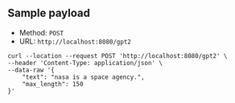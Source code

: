 ## Sample payload

- Method: `POST`
- URL: `http://localhost:8080/gpt2`

```
curl --location --request POST 'http://localhost:8080/gpt2' \
--header 'Content-Type: application/json' \
--data-raw '{
    "text": "nasa is a space agency.",
    "max_length": 150
}'
```
